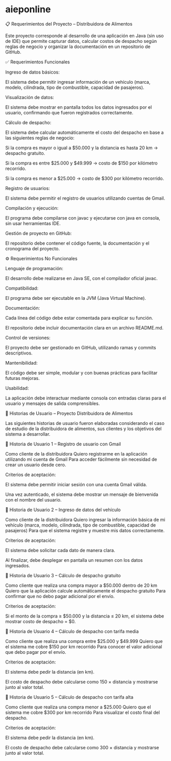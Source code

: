 ﻿# aieponline
📋 Requerimientos del Proyecto – Distribuidora de Alimentos

Este proyecto corresponde al desarrollo de una aplicación en Java (sin uso de IDE) que permite capturar datos, calcular costos de despacho según reglas de negocio y organizar la documentación en un repositorio de GitHub.

✅ Requerimientos Funcionales

Ingreso de datos básicos:

El sistema debe permitir ingresar información de un vehículo (marca, modelo, cilindrada, tipo de combustible, capacidad de pasajeros).

Visualización de datos:

El sistema debe mostrar en pantalla todos los datos ingresados por el usuario, confirmando que fueron registrados correctamente.

Cálculo de despacho:

El sistema debe calcular automáticamente el costo del despacho en base a las siguientes reglas de negocio:

Si la compra es mayor o igual a $50.000 y la distancia es hasta 20 km → despacho gratuito.

Si la compra es entre $25.000 y $49.999 → costo de $150 por kilómetro recorrido.

Si la compra es menor a $25.000 → costo de $300 por kilómetro recorrido.

Registro de usuarios:

El sistema debe permitir el registro de usuarios utilizando cuentas de Gmail.

Compilación y ejecución:

El programa debe compilarse con javac y ejecutarse con java en consola, sin usar herramientas IDE.

Gestión de proyecto en GitHub:

El repositorio debe contener el código fuente, la documentación y el cronograma del proyecto.

⚙️ Requerimientos No Funcionales

Lenguaje de programación:

El desarrollo debe realizarse en Java SE, con el compilador oficial javac.

Compatibilidad:

El programa debe ser ejecutable en la JVM (Java Virtual Machine).

Documentación:

Cada línea del código debe estar comentada para explicar su función.

El repositorio debe incluir documentación clara en un archivo README.md.

Control de versiones:

El proyecto debe ser gestionado en GitHub, utilizando ramas y commits descriptivos.

Mantenibilidad:

El código debe ser simple, modular y con buenas prácticas para facilitar futuras mejoras.

Usabilidad:

La aplicación debe interactuar mediante consola con entradas claras para el usuario y mensajes de salida comprensibles.


📖 Historias de Usuario – Proyecto Distribuidora de Alimentos

Las siguientes historias de usuario fueron elaboradas considerando el caso de estudio de la distribuidora de alimentos, sus clientes y los objetivos del sistema a desarrollar.

👤 Historia de Usuario 1 – Registro de usuario con Gmail

Como cliente de la distribuidora
Quiero registrarme en la aplicación utilizando mi cuenta de Gmail
Para acceder fácilmente sin necesidad de crear un usuario desde cero.

Criterios de aceptación:

El sistema debe permitir iniciar sesión con una cuenta Gmail válida.

Una vez autenticado, el sistema debe mostrar un mensaje de bienvenida con el nombre del usuario.

👤 Historia de Usuario 2 – Ingreso de datos del vehículo

Como cliente de la distribuidora
Quiero ingresar la información básica de mi vehículo (marca, modelo, cilindrada, tipo de combustible, capacidad de pasajeros)
Para que el sistema registre y muestre mis datos correctamente.

Criterios de aceptación:

El sistema debe solicitar cada dato de manera clara.

Al finalizar, debe desplegar en pantalla un resumen con los datos ingresados.

👤 Historia de Usuario 3 – Cálculo de despacho gratuito

Como cliente que realiza una compra mayor a $50.000 dentro de 20 km
Quiero que la aplicación calcule automáticamente el despacho gratuito
Para confirmar que no debo pagar adicional por el envío.

Criterios de aceptación:

Si el monto de la compra ≥ $50.000 y la distancia ≤ 20 km, el sistema debe mostrar costo de despacho = $0.

👤 Historia de Usuario 4 – Cálculo de despacho con tarifa media

Como cliente que realiza una compra entre $25.000 y $49.999
Quiero que el sistema me cobre $150 por km recorrido
Para conocer el valor adicional que debo pagar por el envío.

Criterios de aceptación:

El sistema debe pedir la distancia (en km).

El costo de despacho debe calcularse como 150 × distancia y mostrarse junto al valor total.

👤 Historia de Usuario 5 – Cálculo de despacho con tarifa alta

Como cliente que realiza una compra menor a $25.000
Quiero que el sistema me cobre $300 por km recorrido
Para visualizar el costo final del despacho.

Criterios de aceptación:

El sistema debe pedir la distancia (en km).

El costo de despacho debe calcularse como 300 × distancia y mostrarse junto al valor total.

